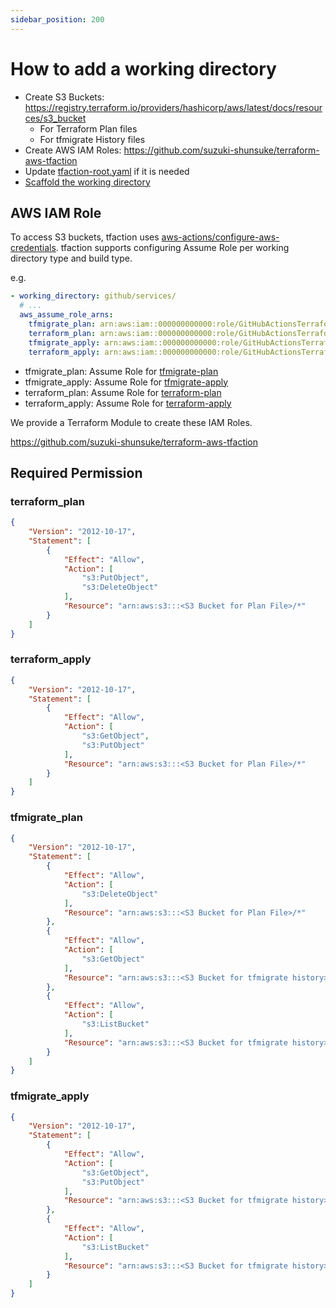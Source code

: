 ```yaml
---
sidebar_position: 200
---
```


# How to add a working directory

* Create S3 Buckets: https://registry.terraform.io/providers/hashicorp/aws/latest/docs/resources/s3_bucket
  * For Terraform Plan files
  * For tfmigrate History files
* Create AWS IAM Roles: https://github.com/suzuki-shunsuke/terraform-aws-tfaction
* Update [tfaction-root.yaml](/config/tfaction-root-yaml) if it is needed
* [Scaffold the working directory](/feature/scaffold-working-dir)

## AWS IAM Role

To access S3 buckets, tfaction uses [aws-actions/configure-aws-credentials](https://github.com/aws-actions/configure-aws-credentials).
tfaction supports configuring Assume Role per working directory type and build type.

e.g.

```yaml
- working_directory: github/services/
  # ...
  aws_assume_role_arns:
    tfmigrate_plan: arn:aws:iam::000000000000:role/GitHubActionsTerraformPRGitHub
    terraform_plan: arn:aws:iam::000000000000:role/GitHubActionsTerraformPRGitHub
    tfmigrate_apply: arn:aws:iam::000000000000:role/GitHubActionsTerraformMainGitHub
    terraform_apply: arn:aws:iam::000000000000:role/GitHubActionsTerraformMainGitHub
```

* tfmigrate_plan: Assume Role for [tfmigrate-plan](https://github.com/suzuki-shunsuke/tfaction/tree/main/tfmigrate-plan)
* tfmigrate_apply: Assume Role for [tfmigrate-apply](https://github.com/suzuki-shunsuke/tfaction/tree/main/tfmigrate-apply)
* terraform_plan: Assume Role for [terraform-plan](https://github.com/suzuki-shunsuke/tfaction/tree/main/terraform-plan)
* terraform_apply: Assume Role for [terraform-apply](https://github.com/suzuki-shunsuke/tfaction/tree/main/terraform-apply)

We provide a Terraform Module to create these IAM Roles.

https://github.com/suzuki-shunsuke/terraform-aws-tfaction

## Required Permission

### terraform_plan

```json
{
    "Version": "2012-10-17",
    "Statement": [
        {
            "Effect": "Allow",
            "Action": [
                "s3:PutObject",
                "s3:DeleteObject"
            ],
            "Resource": "arn:aws:s3:::<S3 Bucket for Plan File>/*"
        }
    ]
}
```

### terraform_apply

```json
{
    "Version": "2012-10-17",
    "Statement": [
        {
            "Effect": "Allow",
            "Action": [
                "s3:GetObject",
                "s3:PutObject"
            ],
            "Resource": "arn:aws:s3:::<S3 Bucket for Plan File>/*"
        }
    ]
}
```

### tfmigrate_plan

```json
{
    "Version": "2012-10-17",
    "Statement": [
        {
            "Effect": "Allow",
            "Action": [
                "s3:DeleteObject"
            ],
            "Resource": "arn:aws:s3:::<S3 Bucket for Plan File>/*"
        },
        {
            "Effect": "Allow",
            "Action": [
                "s3:GetObject"
            ],
            "Resource": "arn:aws:s3:::<S3 Bucket for tfmigrate history>/*"
        },
        {
            "Effect": "Allow",
            "Action": [
                "s3:ListBucket"
            ],
            "Resource": "arn:aws:s3:::<S3 Bucket for tfmigrate history>"
        }
    ]
}
```

### tfmigrate_apply

```json
{
    "Version": "2012-10-17",
    "Statement": [
        {
            "Effect": "Allow",
            "Action": [
                "s3:GetObject",
                "s3:PutObject"
            ],
            "Resource": "arn:aws:s3:::<S3 Bucket for tfmigrate history>/*"
        },
        {
            "Effect": "Allow",
            "Action": [
                "s3:ListBucket"
            ],
            "Resource": "arn:aws:s3:::<S3 Bucket for tfmigrate history>"
        }
    ]
}
```

